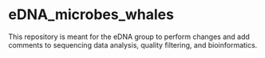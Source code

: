 # eDNA_microbes_whales

This repository is meant for the eDNA group to perform changes and add comments to sequencing data analysis, quality filtering, and bioinformatics. 
